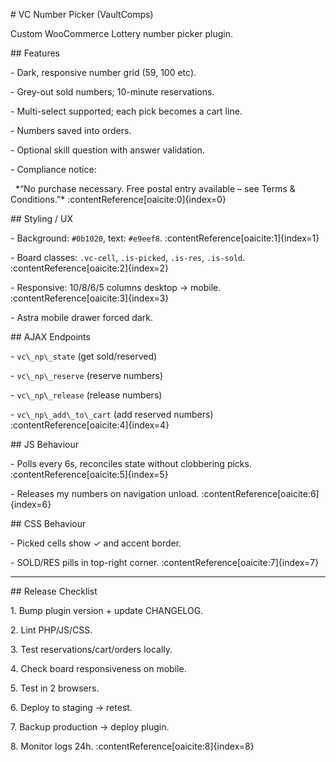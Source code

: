 \# VC Number Picker (VaultComps)



Custom WooCommerce Lottery number picker plugin.



\## Features

\- Dark, responsive number grid (59, 100 etc).

\- Grey-out sold numbers; 10-minute reservations.

\- Multi-select supported; each pick becomes a cart line.

\- Numbers saved into orders.

\- Optional skill question with answer validation.

\- Compliance notice:  

&nbsp; \*“No purchase necessary. Free postal entry available – see Terms \& Conditions.”\* :contentReference\[oaicite:0]{index=0}



\## Styling / UX

\- Background: `#0b1020`, text: `#e9eef8`. :contentReference\[oaicite:1]{index=1}

\- Board classes: `.vc-cell`, `.is-picked`, `.is-res`, `.is-sold`. :contentReference\[oaicite:2]{index=2}

\- Responsive: 10/8/6/5 columns desktop → mobile. :contentReference\[oaicite:3]{index=3}

\- Astra mobile drawer forced dark.



\## AJAX Endpoints

\- `vc\_np\_state` (get sold/reserved)  

\- `vc\_np\_reserve` (reserve numbers)  

\- `vc\_np\_release` (release numbers)  

\- `vc\_np\_add\_to\_cart` (add reserved numbers) :contentReference\[oaicite:4]{index=4}



\## JS Behaviour

\- Polls every 6s, reconciles state without clobbering picks. :contentReference\[oaicite:5]{index=5}

\- Releases my numbers on navigation unload. :contentReference\[oaicite:6]{index=6}



\## CSS Behaviour

\- Picked cells show ✓ and accent border.  

\- SOLD/RES pills in top-right corner. :contentReference\[oaicite:7]{index=7}



---



\## Release Checklist

1\. Bump plugin version + update CHANGELOG.  

2\. Lint PHP/JS/CSS.  

3\. Test reservations/cart/orders locally.  

4\. Check board responsiveness on mobile.  

5\. Test in 2 browsers.  

6\. Deploy to staging → retest.  

7\. Backup production → deploy plugin.  

8\. Monitor logs 24h. :contentReference\[oaicite:8]{index=8}




